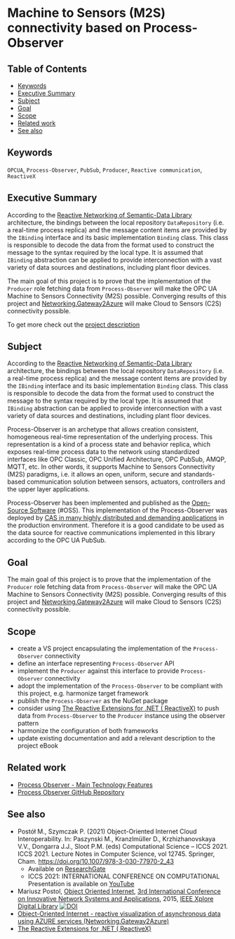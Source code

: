 # Machine to Sensors (M2S) connectivity based on Process-Observer <!-- omit in toc --> 

## Table of Contents <!-- omit in toc -->

- [Keywords](#keywords)
- [Executive Summary](#executive-summary)
- [Subject](#subject)
- [Goal](#goal)
- [Scope](#scope)
- [Related work](#related-work)
- [See also](#see-also)

## Keywords

`OPCUA`, `Process-Observer`, `PubSub`, `Producer`, `Reactive communication`, `ReactiveX`

## Executive Summary

According to the [Reactive Networking of Semantic-Data Library](https://commsvr.gitbook.io/ooi/reactive-communication/semanticdata) architecture, the bindings between the local repository `DataRepository` (i.e. a real-time process replica) and the message content items are provided by the `IBinding` interface and its basic implementation `Binding` class. This class is responsible to decode the data from the format used to construct the message to the syntax required by the local type. It is assumed that `IBinding` abstraction can be applied to provide interconnection with a vast variety of data sources and destinations, including plant floor devices.

The main goal of this project is to prove that the implementation of the `Producer` role fetching data from `Process-Observer` will make the OPC UA Machine to Sensors Connectivity (M2S) possible. Converging results of this project and [Networking.Gateway2Azure][Networking.Gateway2Azure] will make Cloud to Sensors (C2S) connectivity possible.

To get more check out the [project description](https://github.com/mpostol?tab=projects#:~:text=Networking.ProcessObserverProducer)

## Subject

According to the [Reactive Networking of Semantic-Data Library](https://commsvr.gitbook.io/ooi/reactive-communication/semanticdata) architecture, the bindings between the local repository `DataRepository` (i.e. a real-time process replica) and the message content items are provided by the `IBinding` interface and its basic implementation `Binding` class. This class is responsible to decode the data from the format used to construct the message to the syntax required by the local type. It is assumed that `IBinding` abstraction can be applied to provide interconnection with a vast variety of data sources and destinations, including plant floor devices.

Process-Observer is an archetype that allows creation consistent, homogeneous real-time representation of the underlying process. This representation is a kind of a process state and behavior replica, which exposes real-time process data to the network using standardized interfaces like OPC Classic, OPC Unified Architecture, OPC PubSub, AMQP, MQTT, etc. In other words, it supports Machine to Sensors Connectivity (M2S) paradigms, i.e. it allows an open, uniform, secure and standards-based communication solution between sensors, actuators, controllers and the upper layer applications.

Process-Observer has been implemented and published as the [Open-Source Software](https://github.com/mpostol/ProcessObserver) \(\#OSS\). This implementation of the Process-Observer was deployed by [CAS in many highly distributed and demanding applications][OOI] in the production environment. Therefore it is a good candidate to be used as the data source for reactive communications implemented in this library according to the OPC UA PubSub.

## Goal

The main goal of this project is to prove that the implementation of the `Producer` role fetching data from `Process-Observer` will make the OPC UA Machine to Sensors Connectivity (M2S) possible. Converging results of this project and [Networking.Gateway2Azure][Networking.Gateway2Azure] will make Cloud to Sensors (C2S) connectivity possible.

## Scope

- create a VS project encapsulating the implementation of the `Process-Observer` connectivity
- define an interface representing `Process-Observer` API
- implement the `Producer` against this interface to provide `Process-Observer` connectivity
- adopt the implementation of the `Process-Observer` to be compliant with this project, e.g. harmonize target framework
- publish the `Process-Observer` as the NuGet package
- consider using [The Reactive Extensions for .NET \( ReactiveX\)][ReactiveX] to push data from `Process-Observer` to the `Producer` instance using the observer pattern
- harmonize the configuration of both frameworks
- update existing documentation and add a relevant description to the project eBook

## Related work

- [Process Observer - Main Technology Features](https://commsvr-com.github.io/Documentation/CommServer)
- [Process Observer GitHub Repository][PO]

## See also

- Postół M., Szymczak P. (2021) Object-Oriented Internet Cloud Interoperability. In: Paszynski M., Kranzlmüller D., Krzhizhanovskaya V.V., Dongarra J.J., Sloot P.M. (eds) Computational Science – ICCS 2021. ICCS 2021. Lecture Notes in Computer Science, vol 12745. Springer, Cham. <https://doi.org/10.1007/978-3-030-77970-2_43>
  - Available on [ResearchGate](https://www.researchgate.net/publication/352289895_Object-Oriented_Internet_Cloud_Interoperability)
  - ICCS 2021: INTERNATIONAL CONFERENCE ON COMPUTATIONAL Presentation is available on [YouTube](https://youtu.be/yXH09wuWEcA)
- Mariusz Postol, [Object Oriented Internet][OOI], [3rd International Conference on Innovative Network Systems and Applications](https://fedcsis.org/2015/inetsapp), 2015, [IEEE Xplore Digital Library][OOI] [![DOI](https://img.shields.io/badge/DOI-10.15439%2F2015F160-blue)](https://fedcsis.org/proceedings/2015/pliks/160.pdf)
- [Object-Oriented Internet - reactive visualization of asynchronous data using AZURE services \(Networking.Gateway2Azure\)][Networking.Gateway2Azure]
- [The Reactive Extensions for .NET \( ReactiveX\)][ReactiveX]

[OOI]:https://ieeexplore.ieee.org/abstract/document/7321562
[PO]:https://github.com/mpostol/ProcessObserver
[Networking.Gateway2Azure]:https://www.researchgate.net/publication/352289895_Object-Oriented_Internet_Cloud_Interoperability
[ReactiveX]:http://reactivex.io/
